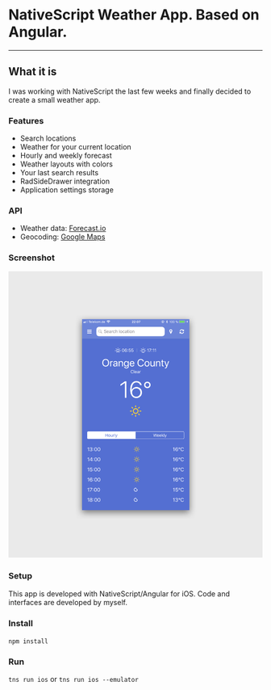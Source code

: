 # NativeScript Weather App. Based on Angular.

---

## What it is
I was working with NativeScript the last few weeks and finally decided to create a small weather app.

### Features
* Search locations
* Weather for your current location
* Hourly and weekly forecast
* Weather layouts with colors
* Your last search results
* RadSideDrawer integration
* Application settings storage

### API
* Weather data: [Forecast.io](http://www.forecast.io)
* Geocoding: [Google Maps](https://developers.google.com/maps/documentation/javascript/)

### Screenshot
![NativeScript Weather App](app/screenshot.png)


### Setup
This app is developed with NativeScript/Angular for iOS. Code and interfaces are developed by myself.


### Install

```npm install```


### Run

```tns run ios``` or ```tns run ios --emulator```

